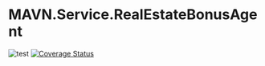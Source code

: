 # MAVN.Service.RealEstateBonusAgent

![test](https://github.com/OpenMAVN/MAVN.Service.RealEstateBonusAgent/workflows/test/badge.svg)
[![Coverage Status](https://coveralls.io/repos/github/OpenMAVN/MAVN.Service.RealEstateBonusAgent/badge.svg?branch=master)](https://coveralls.io/github/OpenMAVN/MAVN.Service.RealEstateBonusAgent?branch=master)
